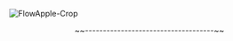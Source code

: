 ![FlowApple-Crop](https://github.com/user-attachments/assets/c5df1c48-4b63-4724-8936-471b8d9aa24f)

<p align="center">
  ~~------------------------------------~~
</p>


